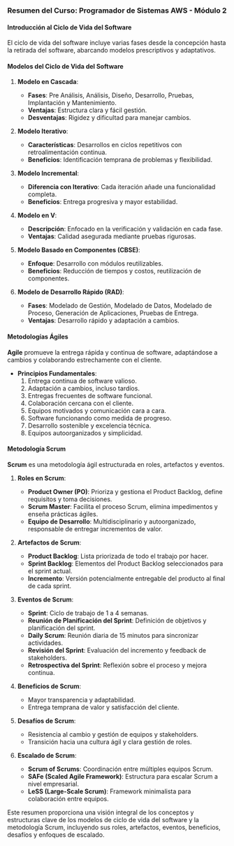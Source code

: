 ### Resumen del Curso: Programador de Sistemas AWS - Módulo 2

#### Introducción al Ciclo de Vida del Software

El ciclo de vida del software incluye varias fases desde la concepción hasta la retirada del software, abarcando modelos prescriptivos y adaptativos.

#### Modelos del Ciclo de Vida del Software

1. **Modelo en Cascada**:
   - **Fases**: Pre Análisis, Análisis, Diseño, Desarrollo, Pruebas, Implantación y Mantenimiento.
   - **Ventajas**: Estructura clara y fácil gestión.
   - **Desventajas**: Rigidez y dificultad para manejar cambios.

2. **Modelo Iterativo**:
   - **Características**: Desarrollos en ciclos repetitivos con retroalimentación continua.
   - **Beneficios**: Identificación temprana de problemas y flexibilidad.

3. **Modelo Incremental**:
   - **Diferencia con Iterativo**: Cada iteración añade una funcionalidad completa.
   - **Beneficios**: Entrega progresiva y mayor estabilidad.

4. **Modelo en V**:
   - **Descripción**: Enfocado en la verificación y validación en cada fase.
   - **Ventajas**: Calidad asegurada mediante pruebas rigurosas.

5. **Modelo Basado en Componentes (CBSE)**:
   - **Enfoque**: Desarrollo con módulos reutilizables.
   - **Beneficios**: Reducción de tiempos y costos, reutilización de componentes.

6. **Modelo de Desarrollo Rápido (RAD)**:
   - **Fases**: Modelado de Gestión, Modelado de Datos, Modelado de Proceso, Generación de Aplicaciones, Pruebas de Entrega.
   - **Ventajas**: Desarrollo rápido y adaptación a cambios.

#### Metodologías Ágiles

**Agile** promueve la entrega rápida y continua de software, adaptándose a cambios y colaborando estrechamente con el cliente. 

- **Principios Fundamentales**:
  1. Entrega continua de software valioso.
  2. Adaptación a cambios, incluso tardíos.
  3. Entregas frecuentes de software funcional.
  4. Colaboración cercana con el cliente.
  5. Equipos motivados y comunicación cara a cara.
  6. Software funcionando como medida de progreso.
  7. Desarrollo sostenible y excelencia técnica.
  8. Equipos autoorganizados y simplicidad.

#### Metodología Scrum

**Scrum** es una metodología ágil estructurada en roles, artefactos y eventos.

1. **Roles en Scrum**:
   - **Product Owner (PO)**: Prioriza y gestiona el Product Backlog, define requisitos y toma decisiones.
   - **Scrum Master**: Facilita el proceso Scrum, elimina impedimentos y enseña prácticas ágiles.
   - **Equipo de Desarrollo**: Multidisciplinario y autoorganizado, responsable de entregar incrementos de valor.

2. **Artefactos de Scrum**:
   - **Product Backlog**: Lista priorizada de todo el trabajo por hacer.
   - **Sprint Backlog**: Elementos del Product Backlog seleccionados para el sprint actual.
   - **Incremento**: Versión potencialmente entregable del producto al final de cada sprint.

3. **Eventos de Scrum**:
   - **Sprint**: Ciclo de trabajo de 1 a 4 semanas.
   - **Reunión de Planificación del Sprint**: Definición de objetivos y planificación del sprint.
   - **Daily Scrum**: Reunión diaria de 15 minutos para sincronizar actividades.
   - **Revisión del Sprint**: Evaluación del incremento y feedback de stakeholders.
   - **Retrospectiva del Sprint**: Reflexión sobre el proceso y mejora continua.

4. **Beneficios de Scrum**:
   - Mayor transparencia y adaptabilidad.
   - Entrega temprana de valor y satisfacción del cliente.

5. **Desafíos de Scrum**:
   - Resistencia al cambio y gestión de equipos y stakeholders.
   - Transición hacia una cultura ágil y clara gestión de roles.

6. **Escalado de Scrum**:
   - **Scrum of Scrums**: Coordinación entre múltiples equipos Scrum.
   - **SAFe (Scaled Agile Framework)**: Estructura para escalar Scrum a nivel empresarial.
   - **LeSS (Large-Scale Scrum)**: Framework minimalista para colaboración entre equipos.

Este resumen proporciona una visión integral de los conceptos y estructuras clave de los modelos de ciclo de vida del software y la metodología Scrum, incluyendo sus roles, artefactos, eventos, beneficios, desafíos y enfoques de escalado.
